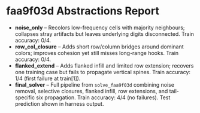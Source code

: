 # faa9f03d Abstractions Report

- **noise_only** – Recolors low-frequency cells with majority neighbours; collapses stray artifacts but leaves underlying digits disconnected. Train accuracy: 0/4.
- **row_col_closure** – Adds short row/column bridges around dominant colors; improves cohesion yet still misses long-range hooks. Train accuracy: 0/4.
- **flanked_extend** – Adds flanked infill and limited row extension; recovers one training case but fails to propagate vertical spines. Train accuracy: 1/4 (first failure at train[1]).
- **final_solver** – Full pipeline from `solve_faa9f03d` combining noise removal, selective closures, flanked infill, row extensions, and tail-specific six propagation. Train accuracy: 4/4 (no failures). Test prediction shown in harness output.
